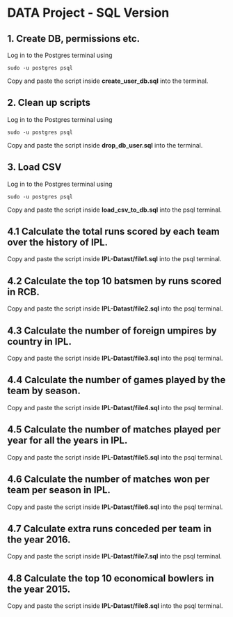 # DATA Project - SQL Version

## 1. Create DB, permissions etc.
Log in to the Postgres terminal using
```
sudo -u postgres psql
```
Copy and paste the script inside **create_user_db.sql** into the terminal.

## 2. Clean up scripts
Log in to the Postgres terminal using
```
sudo -u postgres psql
```
Copy and paste the script inside **drop_db_user.sql** into the terminal.

## 3. Load CSV
Log in to the Postgres terminal using
```
sudo -u postgres psql
```
Copy and paste the script inside **load_csv_to_db.sql** into the psql terminal.

## 4.1 Calculate the total runs scored by each team over the history of IPL.

Copy and paste the script inside **IPL-Datast/file1.sql** into the psql terminal.

## 4.2 Calculate the top 10 batsmen by runs scored in RCB.

Copy and paste the script inside **IPL-Datast/file2.sql** into the psql terminal.

## 4.3 Calculate the number of foreign umpires by country in IPL.

Copy and paste the script inside **IPL-Datast/file3.sql** into the psql terminal.

## 4.4 Calculate the number of games played by the team by season.

Copy and paste the script inside **IPL-Datast/file4.sql** into the psql terminal.

## 4.5 Calculate the number of matches played per year for all the years in IPL.

Copy and paste the script inside **IPL-Datast/file5.sql** into the psql terminal.

## 4.6 Calculate the number of matches won per team per season in IPL.

Copy and paste the script inside **IPL-Datast/file6.sql** into the psql terminal.

## 4.7 Calculate extra runs conceded per team in the year 2016.

Copy and paste the script inside **IPL-Datast/file7.sql** into the psql terminal.

## 4.8 Calculate the top 10 economical bowlers in the year 2015.

Copy and paste the script inside **IPL-Datast/file8.sql** into the psql terminal.